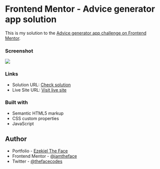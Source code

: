 # Frontend Mentor - Advice generator app solution

This is my solution to the [Advice generator app challenge on Frontend Mentor](https://www.frontendmentor.io/challenges/advice-generator-app-QdUG-13db).

### Screenshot

![](./images/screenshot.png)

### Links

- Solution URL: [Check solution](https://www.frontendmentor.io/solutions/advice-generator-app-DWzHAgqjWg)
- Live Site URL: [Visit live site](https://thefaceadvice.vercel.app)

### Built with

- Semantic HTML5 markup
- CSS custom properties
- JavaScript

## Author

- Portfolio - [Ezekiel The Face](https://thefacecodes.web.app)
- Frontend Mentor - [@iamtheface](https://www.frontendmentor.io/profile/iamtheface)
- Twitter - [@thefacecodes](https://www.twitter.com/thefacecodes)

